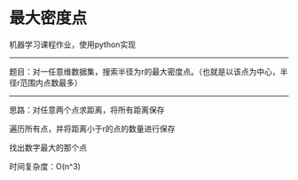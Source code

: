 # 最大密度点

机器学习课程作业，使用python实现

-------------------------------------

题目：对一任意维数据集，搜索半径为r的最大密度点。（也就是以该点为中心，半径r范围内点数最多）

--------------------------------------

思路：对任意两个点求距离，将所有距离保存

遍历所有点，并将距离小于r的点的数量进行保存

找出数字最大的那个点

时间复杂度：O(n^3)
